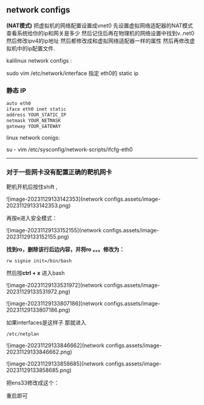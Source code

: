 ## network configs

**(NAT模式)** 把虚拟机的网络配置设置成vnet0
先设置虚拟网络适配器的NAT模式 查看系统给你的ip和网关是多少 然后记住后再在物理机的网络设置中找到v..net0 然后修改ipv4的ip地址 然后都修改成和虚拟网络适配器一样的属性 然后再修改虚拟机中的ip配置文件.

kalilinux network configs :

sudo vim /etc/network/interface
指定 eth0的 static ip

### 静态 IP

```bash
auto eth0 
iface eth0 inet static 
address YOUR_STATIC_IP 
netmask YOUR_NETMASK 
gateway YOUR_GATEWAY
```

linux network conigs:

su -
vim /etc/sysconfig/network-scripts/ifcfg-eth0

------

### 对于一些网卡没有配置正确的靶机网卡

靶机开机后按住shift , 

![image-20231129133142353](network configs.assets/image-20231129133142353.png)

再按e进入安全模式：

![image-20231129133152155](network configs.assets/image-20231129133152155.png)

**找到ro，删除该行后边内容，并将ro 。。。修改为：** 

`rw signie init=/bin/bash`

然后按**ctrl + x** 进入bash

![image-20231129133531972](network configs.assets/image-20231129133531972.png)

![image-20231129133807186](network configs.assets/image-20231129133807186.png)

如果interfaces是这样子 那就进入

`/etc/netplan`

![image-20231129133846662](network configs.assets/image-20231129133846662.png)

![image-20231129133858685](network configs.assets/image-20231129133858685.png)

把ens33修改成这个：

重启即可
